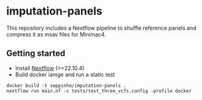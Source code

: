 # imputation-panels
This repository includes a Nextflow pipeline to shuffle reference panels and compress it as msav files for Minimac4.

## Getting started
* Install [Nextflow](https://www.nextflow.io/docs/latest/getstarted.html#installation) (>=22.10.4)
* Build docker iamge and run a static test
```
docker build -t seppinho/imputation-panels .
nextflow run main.nf -c tests/test_three_vcfs.config -profile docker
```
